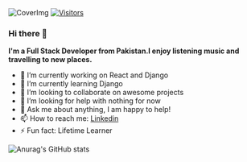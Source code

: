<img src="https://www.technoloader.com/blog/wp-content/uploads/2020/01/Hire-React-Native.gif" alt="CoverImg"/>
<a href="https://github.com/anuraghazra/github-readme-stats/visitors">
      <img alt="Visitors" src="https://github.com/Ahsan-Ehtesham/github-readme-stats/workflows/Test/badge.svg" />
    </a>

### Hi there 👋
<!--
**Ahsan-Ehtesham/Ahsan-Ehtesham** is a ✨ _special_ ✨ repository because its `README.md` (this file) appears on your GitHub profile.

Here are some ideas to get you started:
-->
**I'm a Full Stack Developer from Pakistan.I enjoy listening music and travelling to new places.**

- 🔭 I’m currently working on React and Django
- 🌱 I’m currently learning Django
- 👯 I’m looking to collaborate on awesome projects
- 🤔 I’m looking for help with nothing for now
- 💬 Ask me about anything, I am happy to help!
- 📫 How to reach me: [Linkedin](https://www.linkedin.com/in/ahsan-ehtesham-a6810018b/)
- ⚡ Fun fact: Lifetime Learner

![Anurag's GitHub stats](https://github-readme-stats.vercel.app/api?username=Ahsan-Ehtesham&count_private=true&show_icons=true&theme=algolia)
